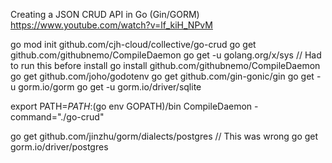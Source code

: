 Creating a JSON CRUD API in Go (Gin/GORM)
https://www.youtube.com/watch?v=lf_kiH_NPvM

go mod init github.com/cjh-cloud/collective/go-crud
go get github.com/githubnemo/CompileDaemon
go get -u golang.org/x/sys // Had to run this before install
go install github.com/githubnemo/CompileDaemon
go get github.com/joho/godotenv
go get github.com/gin-gonic/gin
go get -u gorm.io/gorm
go get -u gorm.io/driver/sqlite

export PATH=$PATH:$(go env GOPATH)/bin
CompileDaemon -command="./go-crud"

go get github.com/jinzhu/gorm/dialects/postgres // This was wrong
go get gorm.io/driver/postgres